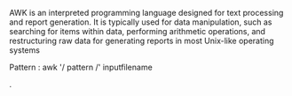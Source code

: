 AWK is an interpreted programming language designed for text processing and report generation. It is typically used for data manipulation, such as searching for items within data, performing arithmetic operations, and restructuring raw data for generating reports in most Unix-like operating systems

Pattern : 
awk   '/ pattern /'    inputfilename

.

